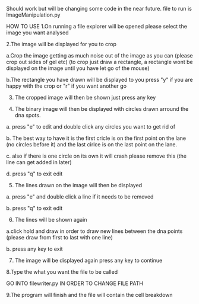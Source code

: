 Should work but will be changing some code in the near future.
file to run is ImageManipulation.py

HOW TO USE
1.On running a file explorer will be opened please select the image you want analysed 

2.The image will be displayed for you to crop

  a.Crop the image getting as much noise out of the image as you can (please crop out sides of gel etc) (to crop just draw a rectangle,
     a rectangle wont be displayed on the image until you have let go of the mouse)
     
  b.The rectangle you have drawn will be displayed to you press "y" if you are happy with the crop or "r" if you want another go
  
3. The cropped image will then be shown just press any key

4. The binary image will then be displayed with circles drawn arround the dna spots.

  a. press "e" to edit and double click any circles you want to get rid of
  
  b. The best way to have it is the first cricle is on the first point on the lane (no circles before it) and the last cirlce is on the 
      last point on the lane.
      
  c. also if there is one circle on its own it will crash please remove this (the line can get added in later)
  
  d. press "q" to exit edit
  
5. The lines drawn on the image will then be displayed

  a.  press "e" and double click a line if it needs to be removed
  
  b. press "q" to exit edit
  
6. The lines will be shown again

  a.click hold and draw in order to draw new lines between the dna points (please draw from first to last with one line)
  
  b. press any key to exit
  
7. The image will be displayed again press any key to continue

8.Type the what you want the file to be called

GO INTO filewriter.py IN ORDER TO CHANGE FILE PATH 

9.The program will finish and the file will contain the cell breakdown
  
